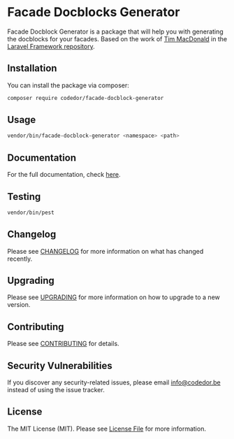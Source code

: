 # Facade Docblocks Generator

Facade Docblock Generator is a package that will help you with generating the docblocks for your facades.
Based on the work of [Tim MacDonald](https://github.com/timacdonald) in the [Laravel Framework repository](https://github.com/laravel/framework/blob/10.x/bin/facades.php).

## Installation

You can install the package via composer:

```bash
composer require codedor/facade-docblock-generator
```

## Usage

```bash
vendor/bin/facade-docblock-generator <namespace> <path>
```

## Documentation

For the full documentation, check [here](./docs/index.md).

## Testing

```bash
vendor/bin/pest
```

## Changelog

Please see [CHANGELOG](CHANGELOG.md) for more information on what has changed recently.

## Upgrading

Please see [UPGRADING](UPGRADING.md) for more information on how to upgrade to a new version.

## Contributing

Please see [CONTRIBUTING](CONTRIBUTING.md) for details.

## Security Vulnerabilities

If you discover any security-related issues, please email info@codedor.be instead of using the issue tracker.

## License

The MIT License (MIT). Please see [License File](LICENSE.md) for more information.
